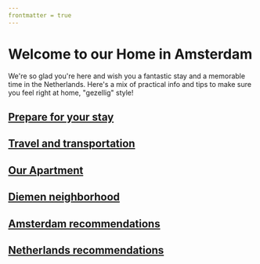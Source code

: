 ```yaml
---
frontmatter = true
---
```


# Welcome to our Home in Amsterdam

We're so glad you're here and wish you a fantastic stay and a memorable time in the Netherlands.
Here's a mix of practical info and tips to make sure you feel right at home, "gezellig" style!

## [Prepare for your stay](prepare.md)

## [Travel and transportation](travel.md)

## [Our Apartment](apartment.md)

## [Diemen neighborhood](diemen.md)

## [Amsterdam recommendations](amsterdam.md)

## [Netherlands recommendations](netherlands.md)
